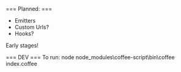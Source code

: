 === Planned: ===
 * Emitters
 * Custom Urls?
 * Hooks?
 
Early stages!


=== DEV ===
To run:
node node_modules\coffee-script\bin\coffee index.coffee